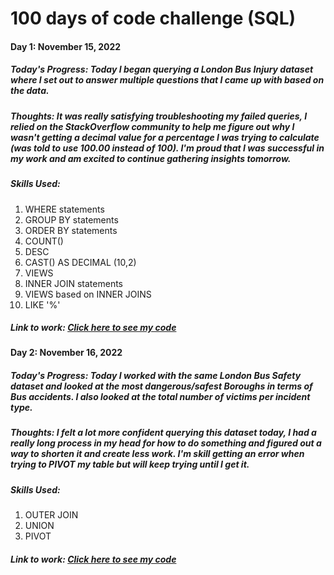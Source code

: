 # 100 days of code challenge (SQL)

#### Day 1: November 15, 2022

##### **Today's Progress:** Today I began querying a London Bus Injury dataset where I set out to answer multiple questions that I came up with based on the data. 

##### **Thoughts:** It was really satisfying troubleshooting my failed queries, I relied on the StackOverflow community to help me figure out why I wasn't getting a decimal value for a percentage I was trying to calculate (was told to use 100.00 instead of 100). I'm proud that I was successful in my work and am excited to continue gathering insights tomorrow. 

##### **Skills Used:** 

  1. WHERE statements
  2. GROUP BY statements
  3. ORDER BY statements
  4. COUNT()
  5. DESC
  6. CAST() AS DECIMAL (10,2)
  7. VIEWS
  8. INNER JOIN statements
  9. VIEWS based on INNER JOINS
  10. LIKE '%'

##### **Link to work:** [Click here to see my code](https://github.com/ashlyn-musgrave/100-Days-of-Code-Challenge-SQL/blob/main/Day%201%20-%20Bus%20Safety.sql)

#### Day 2: November 16, 2022

##### **Today's Progress:** Today I worked with the same London Bus Safety dataset and looked at the most dangerous/safest Boroughs in terms of Bus accidents. I also looked at the total number of victims per incident type. 

##### **Thoughts:** I felt a lot more confident querying this dataset today, I had a really long process in my head for how to do something and figured out a way to shorten it and create less work. I'm skill getting an error when trying to PIVOT my table but will keep trying until I get it. 

##### **Skills Used:**  

  1. OUTER JOIN
  2. UNION
  3. PIVOT

##### **Link to work:** [Click here to see my code](https://github.com/ashlyn-musgrave/100-Days-of-Code-Challenge-SQL/blob/main/Day%202%20-%20Bus%20Safety.sql)
